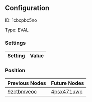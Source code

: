 # <nil>
## Configuration
ID:  1cbcpbc5no

Type: EVAL 


### Settings
| Setting | Value  |
| :------------------------ | ---------------------------------------- |
 




### Position
| Previous Nodes | Future Nodes |
| :------------- | ------------ |
| [9zctbmveoc](./9zctbmveoc.md) | [4psx471uwp](./4psx471uwp.md) |
